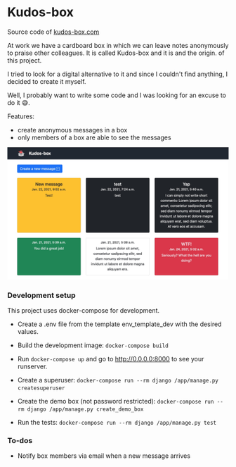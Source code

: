 # Kudos-box
Source code of  [kudos-box.com](http://kudos-box.com)

At work we have a cardboard box in which we can leave notes anonymously 
to praise other colleagues. It is called Kudos-box and it is and the origin.
of this project. 

I tried to look for a digital alternative to it and since I couldn't find anything, 
I decided to create it myself.

Well, I probably want to write some code and I was looking for an excuse to do it 😅.

Features:
- create anonymous messages in a box 
- only members of a box are able to see the messages

![Kudos-box](https://github.com/abel-castro/kudos-box/blob/main/screenshot.jpg)

### Development setup
This project uses docker-compose for development. 
- Create a .env file from the template env_template_dev with the desired values.

- Build the development image: ```docker-compose build ```

- Run ```docker-compose up``` and go to http://0.0.0.0:8000
to see your runserver.

- Create a superuser:
```docker-compose run --rm django /app/manage.py createsuperuser ```

- Create the demo box (not password restricted):
```docker-compose run --rm django /app/manage.py create_demo_box ```

- Run the tests:
```docker-compose run --rm django /app/manage.py test ```

### To-dos
- Notify box members via email when a new message arrives

